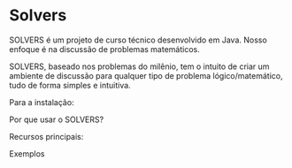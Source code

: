 # Solvers
SOLVERS é um projeto de curso técnico desenvolvido em Java. Nosso enfoque é na discussão de problemas matemáticos.

SOLVERS, baseado nos problemas do milênio, tem o intuito de criar um ambiente de discussão para qualquer tipo de problema lógico/matemático, tudo de forma simples e intuitiva.

Para a instalação:

Por que usar o SOLVERS?

Recursos principais:

Exemplos
